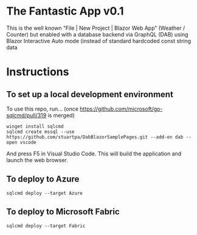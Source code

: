 # The Fantastic App v0.1

This is the well known “File | New Project | Blazor Web App” (Weather / Counter) but enabled with a database backend via GraphQL (DAB) using Blazor Interactive Auto mode (instead of standard hardcoded const string data

# Instructions

## To set up a local development environment

To use this repo, run... (once https://github.com/microsoft/go-sqlcmd/pull/319 is merged)

```
winget install sqlcmd
sqlcmd create mssql --use https://github.com/stuartpa/DabBlazorSamplePages.git --add-on dab --open vscode
```

And press F5 in Visual Studio Code.  This will build the application and launch the web browser.

## To deploy to Azure

```
sqlcmd deploy --target Azure
```

## To deploy to Microsoft Fabric

```
sqlcmd deploy --target Fabric
```
